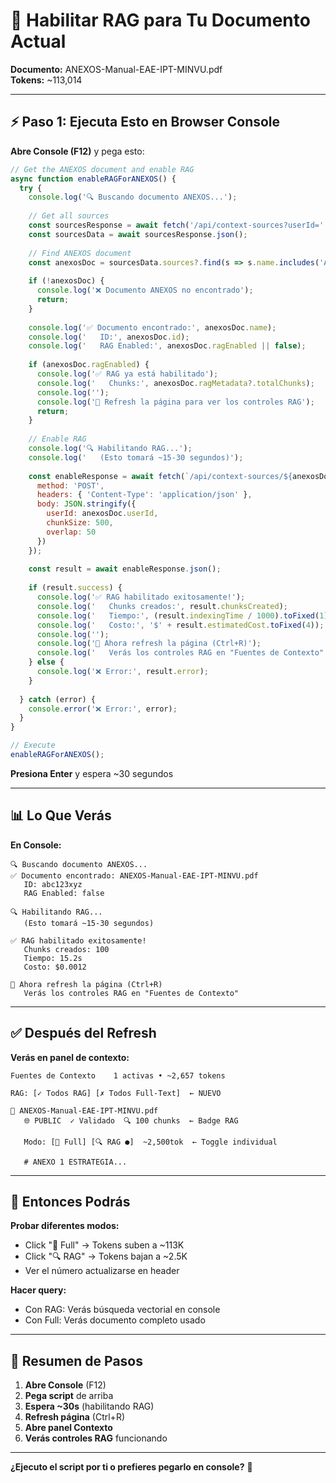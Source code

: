 # 🚀 Habilitar RAG para Tu Documento Actual

**Documento:** ANEXOS-Manual-EAE-IPT-MINVU.pdf  
**Tokens:** ~113,014

---

## ⚡ Paso 1: Ejecuta Esto en Browser Console

**Abre Console (F12)** y pega esto:

```javascript
// Get the ANEXOS document and enable RAG
async function enableRAGForANEXOS() {
  try {
    console.log('🔍 Buscando documento ANEXOS...');
    
    // Get all sources
    const sourcesResponse = await fetch('/api/context-sources?userId=' + localStorage.getItem('userId'));
    const sourcesData = await sourcesResponse.json();
    
    // Find ANEXOS document
    const anexosDoc = sourcesData.sources?.find(s => s.name.includes('ANEXOS-Manual'));
    
    if (!anexosDoc) {
      console.log('❌ Documento ANEXOS no encontrado');
      return;
    }
    
    console.log('✅ Documento encontrado:', anexosDoc.name);
    console.log('   ID:', anexosDoc.id);
    console.log('   RAG Enabled:', anexosDoc.ragEnabled || false);
    
    if (anexosDoc.ragEnabled) {
      console.log('✅ RAG ya está habilitado');
      console.log('   Chunks:', anexosDoc.ragMetadata?.totalChunks);
      console.log('');
      console.log('🎯 Refresh la página para ver los controles RAG');
      return;
    }
    
    // Enable RAG
    console.log('🔍 Habilitando RAG...');
    console.log('   (Esto tomará ~15-30 segundos)');
    
    const enableResponse = await fetch(`/api/context-sources/${anexosDoc.id}/enable-rag`, {
      method: 'POST',
      headers: { 'Content-Type': 'application/json' },
      body: JSON.stringify({
        userId: anexosDoc.userId,
        chunkSize: 500,
        overlap: 50
      })
    });
    
    const result = await enableResponse.json();
    
    if (result.success) {
      console.log('✅ RAG habilitado exitosamente!');
      console.log('   Chunks creados:', result.chunksCreated);
      console.log('   Tiempo:', (result.indexingTime / 1000).toFixed(1) + 's');
      console.log('   Costo:', '$' + result.estimatedCost.toFixed(4));
      console.log('');
      console.log('🎯 Ahora refresh la página (Ctrl+R)');
      console.log('   Verás los controles RAG en "Fuentes de Contexto"');
    } else {
      console.log('❌ Error:', result.error);
    }
    
  } catch (error) {
    console.error('❌ Error:', error);
  }
}

// Execute
enableRAGForANEXOS();
```

**Presiona Enter** y espera ~30 segundos

---

## 📊 Lo Que Verás

**En Console:**
```
🔍 Buscando documento ANEXOS...
✅ Documento encontrado: ANEXOS-Manual-EAE-IPT-MINVU.pdf
   ID: abc123xyz
   RAG Enabled: false

🔍 Habilitando RAG...
   (Esto tomará ~15-30 segundos)

✅ RAG habilitado exitosamente!
   Chunks creados: 100
   Tiempo: 15.2s
   Costo: $0.0012

🎯 Ahora refresh la página (Ctrl+R)
   Verás los controles RAG en "Fuentes de Contexto"
```

---

## ✅ Después del Refresh

**Verás en panel de contexto:**

```
Fuentes de Contexto    1 activas • ~2,657 tokens

RAG: [✓ Todos RAG] [✗ Todos Full-Text]  ← NUEVO

📄 ANEXOS-Manual-EAE-IPT-MINVU.pdf
   🌐 PUBLIC  ✓ Validado  🔍 100 chunks  ← Badge RAG
   
   Modo: [📝 Full] [🔍 RAG ●]  ~2,500tok  ← Toggle individual
   
   # ANEXO 1 ESTRATEGIA...
```

---

## 🎯 Entonces Podrás

**Probar diferentes modos:**
- Click "📝 Full" → Tokens suben a ~113K
- Click "🔍 RAG" → Tokens bajan a ~2.5K
- Ver el número actualizarse en header

**Hacer query:**
- Con RAG: Verás búsqueda vectorial en console
- Con Full: Verás documento completo usado

---

## 📝 Resumen de Pasos

1. **Abre Console** (F12)
2. **Pega script** de arriba
3. **Espera ~30s** (habilitando RAG)
4. **Refresh página** (Ctrl+R)
5. **Abre panel Contexto**
6. **Verás controles RAG** funcionando

---

**¿Ejecuto el script por ti o prefieres pegarlo en console?** 🚀

